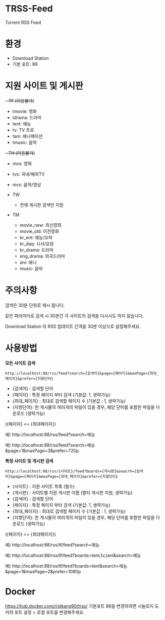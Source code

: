 # TRSS-Feed
Torrent RSS Feed

# 환경
- Download Station
- 기본 포트: 88


# 지원 사이트 및 게시판
~~- TF (이용불가)~~
  - tmovie: 영화
  - tdrama: 드라마
  - tent: 예능
  - tv: TV 프로
  - tani: 애니메이션
  - tmusic: 음악


~~- TH (이용불가)~~
  - mos: 영화
  - tvs: 국내/해외TV
  - mvs: 음악/영상


- TW
  - 전체 게시판 검색만 지원


- TM
  - movie_new: 최신영화
  - movie_old: 이전영화
  - kr_ent: 예능/오락
  - kr_daq: 시사/요양
  - kr_drama: 드라마
  - eng_drama: 외국드라마
  - ani: 애니
  - music: 음악


# 주의사항
검색은 30분 단위로 캐시 됩니다.

같은 파라미터로 검색 시 30분간 각 사이트의 검색을 다시시도 하지 않습니다.

Download Station 의 RSS 업데이트 간격을 30분 이상으로 설정해주세요.

# 사용방법
__모든 사이트 검색__
```
http://localhost:88/rss/feed?search={검색어}&page={페이지}&maxPage={최대_페이지}&prefer={지향단어}
```
- {검색어} : 검색할 단어
- {페이지} : 특정 페이지 부터 검색 (기본값: 1, 생략가능)
- {최대_페이지} : 최대로 검색할 페이지 수 (기본값 : 1, 생략가능)
- {지향단어}: 한 게시물의 여러개의 파일이 있을 경우, 해당 단어를 포함한 파일을 다운로드 (생략가능)

({페이지} <= {최대페이지})

예) http://localhost:88/rss/feed?search=예능

예) http://localhost:88/rss/feed?search=예능&page=1&maxPage=3&prefer=720p


__특정 사이트 및 게시판 검색__
```
http://localhost:88/rss/{사이트}/feed?boards={게시판}&seacrh={검색어}&page={페이지}&maxPage={최대_페이지}&prefer={지향단어}
```
- {사이트} : 지원 사이트 목록 (필수)
- {게시판} : 사이트별 지원 게시판 이름 (멀티 게시판 지원, 생략가능)
- {검색어} : 검색할 단어
- {페이지} : 특정 페이지 부터 검색 (기본값: 1, 생략가능)
- {최대_페이지} : 최대로 검색할 페이지 수 (기본값 : 1, 생략가능)
- {지향단어}: 한 게시물의 여러개의 파일이 있을 경우, 해당 단어를 포함한 파일을 다운로드 (생략가능)

({페이지} <= {최대페이지})

예) http://localhost:88/rss/tf/feed?search=예능

예) http://localhost:88/rss/tf/feed?boards=tent,tv,tani&search=예능

예) http://localhost:88/rss/tf/feed?boards=tent&search=예능&page=1&maxPage=2&prefer=1080p

# Docker
https://hub.docker.com/r/stkang90/trss/
기본포트 88을 변경하려면 시놀로지 도커의 포트 설정 > 로컬 포트를 변경해주세요.
